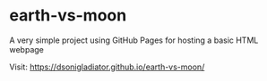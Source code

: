 # earth-vs-moon
A very simple project using GitHub Pages for hosting a basic HTML webpage 

Visit: https://dsonigladiator.github.io/earth-vs-moon/
